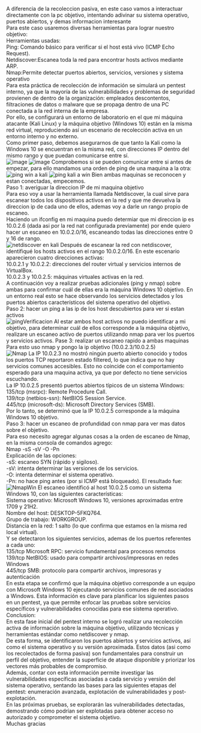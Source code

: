 A diferencia de la recoleccion pasiva, en este caso vamos a interactuar directamente con la pc objetivo, intentando adivinar su sistema operativo,
puertos abiertos, y demas informacion interesante  
Para este caso usaremos diversas herramientas para lograr nuestro objetivo:  
Herramientas usadas:  
Ping: Comando básico para verificar si el host está vivo (ICMP Echo Request).  
Netdiscover:Escanea toda la red para encontrar hosts activos mediante ARP.  
Nmap:Permite detectar puertos abiertos, servicios, versiones y sistema operativo  
Para esta práctica de recolección de información se simulará un pentest interno, ya que la mayoría de las vulnerabilidades y problemas de seguridad provienen de dentro de la organización: empleados descontentos, filtraciones de datos o malware que se propaga dentro de una PC conectada a la red interna de la empresa.  
Por ello, se configurará un entorno de laboratorio en el que mi máquina atacante (Kali Linux) y la máquina objetivo (Windows 10) están en la misma red virtual, reproduciendo así un escenario de recolección activa en un entorno interno y no externo.  
Como primer paso, debemos asegurarnos de que tanto la Kali como la Windows 10 se encuentran en la misma red, con direcciones IP dentro del mismo rango y que puedan comunicarse entre sí.  
![image](https://github.com/user-attachments/assets/17153a81-bc04-41ef-9619-b6eeb45711ef)
![image](https://github.com/user-attachments/assets/6a807761-a106-4768-89db-bcc864936cd6)
Comprobemos si se pueden comunicar entre si antes de empezar, para ello mandamos una orden de ping de una maquina a la otra:  
![ping win a kali](https://github.com/user-attachments/assets/0ed64eaa-016c-46ac-aaed-eab773d16385)
![ping kali a win](https://github.com/user-attachments/assets/a9145623-730b-46fa-8ca1-1a171a234804)
Bien ambas maquinas se reconocen y estan conectadas, empecemos.  
Paso 1: averiguar la direccion IP de mi maquina objetivo  
Para eso voy a usar la herramienta llamada Netdiscover, la cual sirve para escanear todos los dispositivos activos en la red y que me devuelva la direccion ip de cada uno de ellos, ademas voy a darle un rango propio de escaneo.  
Haciendo un ifconfig en mi maquina puedo determiar que mi direccion ip es 10.0.2.6 (dada asi por la red nat configurada previamente) por ende quiero hacer un escaneo en 10.0.2.0/16, escaneando todas las direcciones entre 0 y 16 de rango.  
![netdiscover en kali](https://github.com/user-attachments/assets/5c9666e3-a7ea-42b3-a180-a38d49257b6c)
Después de escanear la red con netdiscover, identifiqué los hosts activos en el rango 10.0.2.0/16. En este escenario aparecieron cuatro direcciones activas:  
10.0.2.1 y 10.0.2.2: direcciones del router virtual y servicios internos de VirtualBox.  
10.0.2.3 y 10.0.2.5: máquinas virtuales activas en la red.  
A continuación voy a realizar pruebas adicionales (ping y nmap) sobre ambas para confirmar cuál de ellas era la máquina Windows 10 objetivo. En un entorno real esto se hace observando los servicios detectados y los puertos abiertos característicos del sistema operativo del objetivo.  
Paso 2: hacer un ping a las ip de los host descubiertos para ver si estan activos   
![pingVerificacion](https://github.com/user-attachments/assets/5c99a8d5-b7f7-4541-8247-eec37cc362d7)
Al estar ambos host activos no puedo identificar a mi objetivo, para determinar cuál de ellos corresponde a la máquina objetivo, realizare un escaneo activo de puertos utilizando nmap para ver los puertos y servicios activos.
Pase 3: realizar un escaneo rapido a ambas maquinas  
Para esto uso nmap y pongo la ip objetivo (10.0.2.3/10.0.2.5)  
![Nmap](https://github.com/user-attachments/assets/18351c16-bfa9-4a7d-9271-6933ee40d77f)
La IP 10.0.2.3 no mostró ningún puerto abierto conocido y todos los puertos TCP reportaron estado filtered, lo que indica que no hay servicios comunes accesibles. Esto no coincide con el comportamiento esperado para una maquina activa, ya que por defecto no tiene servicios escuchando.  
La IP 10.0.2.5 presentó puertos abiertos típicos de un sistema Windows:
135/tcp (msrpc): Remote Procedure Call.  
139/tcp (netbios-ssn): NetBIOS Session Service.  
445/tcp (microsoft-ds): Microsoft Directory Services (SMB).  
Por lo tanto, se determinó que la IP 10.0.2.5 corresponde a la máquina Windows 10 objetivo.  
Paso 3: hacer un escaneo de profundidad con nmap para ver mas datos sobre el objetivo.  
Para eso necesito agregar algunas cosas a la orden de escaneo de Nmap, en la misma consola de comandos agrego:  
Nmap -sS -sV -O -Pn  
Explicación de las opciones:  
-sS: escaneo SYN (rápido y sigiloso).  
-sV: intenta determinar las versiones de los servicios.  
-O: intenta determinar el sistema operativo.  
-Pn: no hace ping antes (por si ICMP está bloqueado). 
El resultado fue:  
![NmapWin](https://github.com/user-attachments/assets/1fce0b6d-4d83-4667-8c90-7bf398c30bdf)
El escaneo identificó al host 10.0.2.5 como un sistema Windows 10, con las siguientes características:  
Sistema operativo: Microsoft Windows 10, versiones aproximadas entre 1709 y 21H2.  
Nombre del host: DESKTOP-5FKQ764.  
Grupo de trabajo: WORKGROUP.  
Distancia en la red: 1 salto (lo que confirma que estamos en la misma red local virtual).  
Y se detectaron los siguientes servicios, ademas de los puertos referentes a cada uno:  
135/tcp Microsoft RPC: servicio fundamental para procesos remotos  
139/tcp NetBIOS: usado para compartir archivos/impresoras en redes Windows  
445/tcp SMB: protocolo para compartir archivos, impresoras y autenticación  
En esta etapa se confirmó que la máquina objetivo corresponde a un equipo con Microsoft Windows 10 ejecutando servicios comunes de red asociados a Windows. Esta información es clave para planificar los siguientes pasos en un pentest, ya que permite enfocar las pruebas sobre servicios específicos y vulnerabilidades conocidas para ese sistema operativo.  
Conclusion:  
En esta fase inicial del pentest interno se logró realizar una recolección activa de información sobre la máquina objetivo, utilizando técnicas y herramientas estándar como netdiscover y nmap.  
De esta forma, se identificaron los puertos abiertos y servicios activos, así como el sistema operativo y su versión aproximada. Estos datos (asi como los recolectados de forma pasiva) son fundamentales para construir un perfil del objetivo, entender la superficie de ataque disponible y priorizar los vectores más probables de compromiso.  
Además, contar con esta información permite investigar las vulnerabilidades específicas asociadas a cada servicio y versión del sistema operativo, sentando las bases para las siguientes etapas del pentest: enumeración avanzada, explotación de vulnerabilidades y post-explotación.  
En las próximas pruebas, se explorarán las vulnerabilidades detectadas, demostrando cómo podrían ser explotadas para obtener acceso no autorizado y comprometer el sistema objetivo.  
Muchas gracias
